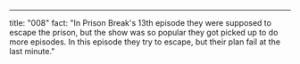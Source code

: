 ---

title: "008"
fact: "In Prison Break's 13th episode they were supposed to escape the prison, but the show was so popular they got picked up to do more episodes. In this episode they try to escape, but their plan fail at the last minute."

